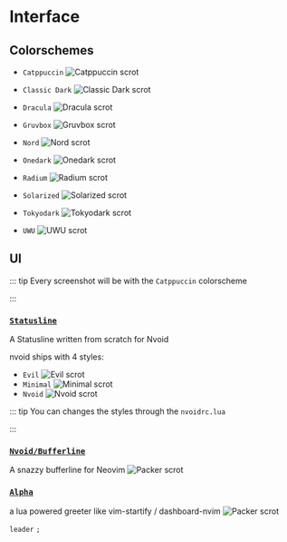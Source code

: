 # Interface

## Colorschemes

- `Catppuccin`
  <img :src="$withBase('/assets/themes/catppuccin.png')" alt="Catppuccin scrot">

- `Classic Dark`
  <img :src="$withBase('/assets/themes/classic_dark.png')" alt="Classic Dark scrot">

- `Dracula`
  <img :src="$withBase('/assets/themes/dracula.png')" alt="Dracula scrot">

- `Gruvbox`
  <img :src="$withBase('/assets/themes/gruvbox.png')" alt="Gruvbox scrot">

- `Nord`
  <img :src="$withBase('/assets/themes/nord.png')" alt="Nord scrot">

- `Onedark`
  <img :src="$withBase('/assets/themes/onedark.png')" alt="Onedark scrot">

- `Radium`
  <img :src="$withBase('/assets/themes/radium.png')" alt="Radium scrot">

- `Solarized`
  <img :src="$withBase('/assets/themes/solarized.png')" alt="Solarized scrot">

- `Tokyodark`
  <img :src="$withBase('/assets/themes/tokyodark.png')" alt="Tokyodark scrot">

- `UWU`
  <img :src="$withBase('/assets/themes/uwu.png')" alt="UWU scrot">


## UI
::: tip Every screenshot will be with the `Catppuccin` colorscheme 

:::

### [`Statusline`](https://github.com/nvoid-lua/nvoid/tree/main/lua/nvoid/ui/statusline)

A Statusline written from scratch for Nvoid

nvoid ships with 4 styles:

- `Evil`
  <img :src="$withBase('/assets/statuslines/evil.png')" alt="Evil scrot">
- `Minimal`
  <img :src="$withBase('/assets/statuslines/minimal.png')" alt="Minimal scrot">
- `Nvoid`
  <img :src="$withBase('/assets/statuslines/nvoid.png')" alt="Nvoid scrot">

::: tip You can changes the styles through the `nvoidrc.lua`

:::


### [`Nvoid/Bufferline`](https://github.com/nvoid-lua/nvoid-ui/tree/main/lua/ui/bufferline)

A snazzy bufferline for Neovim
<img :src="$withBase('/assets/bufferline.png')" alt="Packer scrot">

### [`Alpha`](https://github.com/goolord/alpha-nvim/)

a lua powered greeter like vim-startify / dashboard-nvim
<img :src="$withBase('/assets/alpha.png')" alt="Packer scrot">

`leader` `;`
